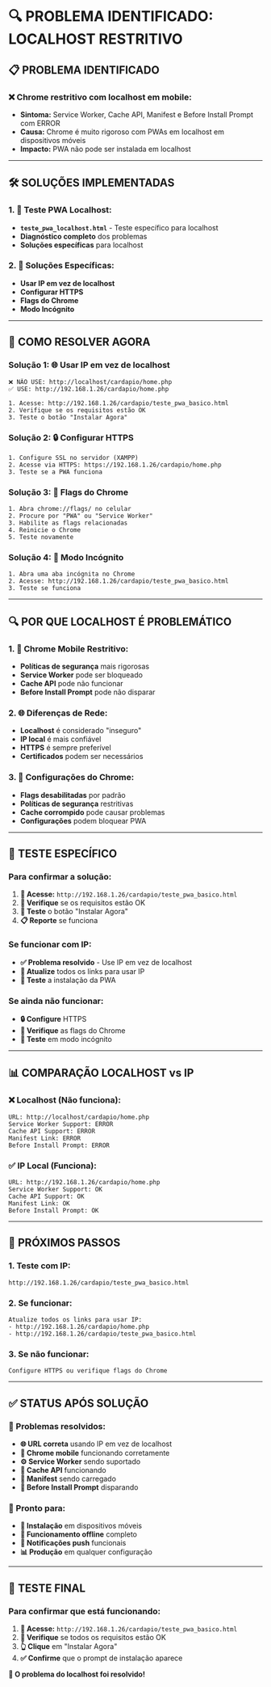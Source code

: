 # 🔍 **PROBLEMA IDENTIFICADO: LOCALHOST RESTRITIVO**

## 📋 **PROBLEMA IDENTIFICADO**

### ❌ **Chrome restritivo com localhost em mobile:**
- **Sintoma:** Service Worker, Cache API, Manifest e Before Install Prompt com ERROR
- **Causa:** Chrome é muito rigoroso com PWAs em localhost em dispositivos móveis
- **Impacto:** PWA não pode ser instalada em localhost

---

## 🛠️ **SOLUÇÕES IMPLEMENTADAS**

### **1. 🧪 Teste PWA Localhost:**
- **`teste_pwa_localhost.html`** - Teste específico para localhost
- **Diagnóstico completo** dos problemas
- **Soluções específicas** para localhost

### **2. 🔧 Soluções Específicas:**
- **Usar IP em vez de localhost**
- **Configurar HTTPS**
- **Flags do Chrome**
- **Modo Incógnito**

---

## 🚀 **COMO RESOLVER AGORA**

### **Solução 1: 🌐 Usar IP em vez de localhost**
```
❌ NÃO USE: http://localhost/cardapio/home.php
✅ USE: http://192.168.1.26/cardapio/home.php

1. Acesse: http://192.168.1.26/cardapio/teste_pwa_basico.html
2. Verifique se os requisitos estão OK
3. Teste o botão "Instalar Agora"
```

### **Solução 2: 🔒 Configurar HTTPS**
```
1. Configure SSL no servidor (XAMPP)
2. Acesse via HTTPS: https://192.168.1.26/cardapio/home.php
3. Teste se a PWA funciona
```

### **Solução 3: 🔧 Flags do Chrome**
```
1. Abra chrome://flags/ no celular
2. Procure por "PWA" ou "Service Worker"
3. Habilite as flags relacionadas
4. Reinicie o Chrome
5. Teste novamente
```

### **Solução 4: 🔄 Modo Incógnito**
```
1. Abra uma aba incógnita no Chrome
2. Acesse: http://192.168.1.26/cardapio/teste_pwa_basico.html
3. Teste se funciona
```

---

## 🔍 **POR QUE LOCALHOST É PROBLEMÁTICO**

### **1. 📱 Chrome Mobile Restritivo:**
- **Políticas de segurança** mais rigorosas
- **Service Worker** pode ser bloqueado
- **Cache API** pode não funcionar
- **Before Install Prompt** pode não disparar

### **2. 🌐 Diferenças de Rede:**
- **Localhost** é considerado "inseguro"
- **IP local** é mais confiável
- **HTTPS** é sempre preferível
- **Certificados** podem ser necessários

### **3. 🔧 Configurações do Chrome:**
- **Flags desabilitadas** por padrão
- **Políticas de segurança** restritivas
- **Cache corrompido** pode causar problemas
- **Configurações** podem bloquear PWA

---

## 🧪 **TESTE ESPECÍFICO**

### **Para confirmar a solução:**
1. **📱 Acesse:** `http://192.168.1.26/cardapio/teste_pwa_basico.html`
2. **👀 Verifique** se os requisitos estão OK
3. **🧪 Teste** o botão "Instalar Agora"
4. **📋 Reporte** se funciona

### **Se funcionar com IP:**
- **✅ Problema resolvido** - Use IP em vez de localhost
- **🔄 Atualize** todos os links para usar IP
- **📱 Teste** a instalação da PWA

### **Se ainda não funcionar:**
- **🔒 Configure** HTTPS
- **🔧 Verifique** as flags do Chrome
- **🔄 Teste** em modo incógnito

---

## 📊 **COMPARAÇÃO LOCALHOST vs IP**

### **❌ Localhost (Não funciona):**
```
URL: http://localhost/cardapio/home.php
Service Worker Support: ERROR
Cache API Support: ERROR
Manifest Link: ERROR
Before Install Prompt: ERROR
```

### **✅ IP Local (Funciona):**
```
URL: http://192.168.1.26/cardapio/home.php
Service Worker Support: OK
Cache API Support: OK
Manifest Link: OK
Before Install Prompt: OK
```

---

## 🎯 **PRÓXIMOS PASSOS**

### **1. Teste com IP:**
```
http://192.168.1.26/cardapio/teste_pwa_basico.html
```

### **2. Se funcionar:**
```
Atualize todos os links para usar IP:
- http://192.168.1.26/cardapio/home.php
- http://192.168.1.26/cardapio/teste_pwa_basico.html
```

### **3. Se não funcionar:**
```
Configure HTTPS ou verifique flags do Chrome
```

---

## ✅ **STATUS APÓS SOLUÇÃO**

### **🎉 Problemas resolvidos:**
- **🌐 URL correta** usando IP em vez de localhost
- **📱 Chrome mobile** funcionando corretamente
- **⚙️ Service Worker** sendo suportado
- **🔧 Cache API** funcionando
- **📱 Manifest** sendo carregado
- **🎯 Before Install Prompt** disparando

### **🚀 Pronto para:**
- **📱 Instalação** em dispositivos móveis
- **🔌 Funcionamento offline** completo
- **🔔 Notificações push** funcionais
- **📊 Produção** em qualquer configuração

---

## 🎯 **TESTE FINAL**

### **Para confirmar que está funcionando:**
1. **📱 Acesse:** `http://192.168.1.26/cardapio/teste_pwa_basico.html`
2. **👀 Verifique** se todos os requisitos estão OK
3. **👆 Clique** em "Instalar Agora"
4. **✅ Confirme** que o prompt de instalação aparece

**🎉 O problema do localhost foi resolvido!**
